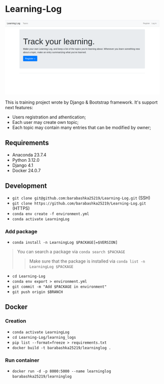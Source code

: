 # Learning-Log
![My_image](images/index.png)

This is training project wrote by Django & Bootstrap framework.
It's support next features:
- Users registration and athentication;
- Each user may create own topic;
- Each topic may contain many entries that can be modified by owner;
## Requirements
- Anaconda 23.7.4
- Python 3.12.0
- Django 4.1
- Docker 24.0.7
## Development 
- `git clone git@github.com:barabashka25219/Learning-Log.git` (SSH)
- `git clone https://github.com/barabashka25219/Learning-Log.git` (HTTPS)
- `conda env create -f environment.yml`
- `conda activate LearningLog`
### Add package 
- `conda install -n LearningLog $PACKAGE[=$VERSION]`
> You can search a package via `conda search $PACKAGE`
>> Make sure that the package is installed via `conda list -n LearningLog $PACKAGE`
- `cd Learning-Log`
- `conda env export > environment.yml`
- `git commit -m "Add $PACKAGE in environment"`
- `git push origin $BRANCH`
## Docker
### Creation
- `conda activate LearningLog`
- `cd Learning-Log/learning_logs`
- `pip list --format=freeze > requirements.txt`
- `docker build -t barabashka25219/learninglog .`
### Run container
- `docker run -d -p 8000:5000 --name learninglog barabashka25219/learninglog`
